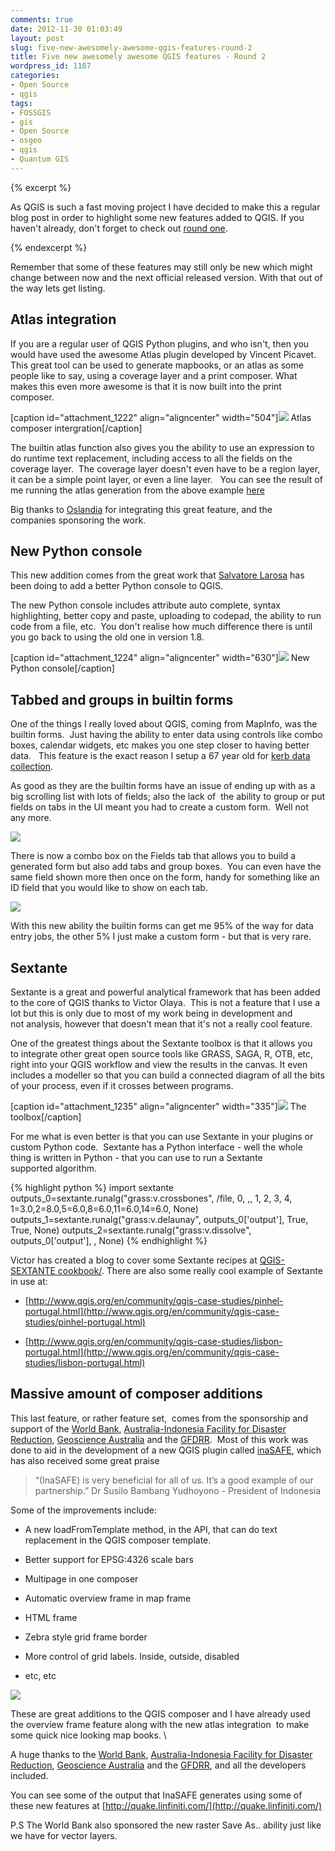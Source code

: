 ```yaml
---
comments: true
date: 2012-11-30 01:03:49
layout: post
slug: five-new-awesomely-awesome-qgis-features-round-2
title: Five new awesomely awesome QGIS features - Round 2
wordpress_id: 1187
categories:
- Open Source
- qgis
tags:
- FOSSGIS
- gis
- Open Source
- osgeo
- qgis
- Quantum GIS
---
```


{% excerpt %}

As QGIS is such a fast moving project I have decided to make this a regular blog post in order to highlight some new features added to QGIS. If you haven't already, don't forget to check out [round one](http://woostuff.wordpress.com/2012/09/04/five-new-awesomely-awesome-qgis-features/).

{% endexcerpt %}

Remember that some of these features may still only be new which might change between now and the next official released version. With that out of the way lets get listing.


## Atlas integration


If you are a regular user of QGIS Python plugins, and who isn't, then you would have used the awesome Atlas plugin developed by Vincent Picavet. This great tool can be used to generate mapbooks, or an atlas as some people like to say, using a coverage layer and a print composer. What makes this even more awesome is that it is now built into the print composer.

[caption id="attachment_1222" align="aligncenter" width="504"][![](http://woostuff.files.wordpress.com/2012/11/atlas.png)](http://woostuff.files.wordpress.com/2012/11/atlas.png) Atlas composer intergration[/caption]

The builtin atlas function also gives you the ability to use an expression to do runtime text replacement, including access to all the fields on the coverage layer.  The coverage layer doesn't even have to be a region layer, it can be a simple point layer, or even a line layer.   You can see the result of me running the atlas generation from the above example [here](http://dl.dropbox.com/u/6170988/map.pdf)

Big thanks to [Oslandia](http://www.oslandia.com/) for integrating this great feature, and the companies sponsoring the work.


## New Python console


This new addition comes from the great work that [Salvatore Larosa](https://github.com/slarosa) has been doing to add a better Python console to QGIS.

The new Python console includes attribute auto complete, syntax highlighting, better copy and paste, uploading to codepad, the ability to run code from a file, etc.  You don't realise how much difference there is until you go back to using the old one in version 1.8.

[caption id="attachment_1224" align="aligncenter" width="630"][![](http://woostuff.files.wordpress.com/2012/11/python.png)](http://woostuff.files.wordpress.com/2012/11/python.png) New Python console[/caption]


## Tabbed and groups in builtin forms


One of the things I really loved about QGIS, coming from MapInfo, was the builtin forms.  Just having the ability to enter data using controls like combo boxes, calendar widgets, etc makes you one step closer to having better data.   This feature is the exact reason I setup a 67 year old for [kerb data collection](http://woostuff.wordpress.com/2012/04/23/using-qgis-in-local-government/).

As good as they are the builtin forms have an issue of ending up with as a big scrolling list with lots of fields; also the lack of  the ability to group or put fields on tabs in the UI meant you had to create a custom form.  Well not any more.

![](http://woostuff.files.wordpress.com/2012/11/fields.png)

There is now a combo box on the Fields tab that allows you to build a generated form but also add tabs and group boxes.  You can even have the same field shown more then once on the form, handy for something like an ID field that you would like to show on each tab.

![](http://woostuff.files.wordpress.com/2012/11/tabs.png)

With this new ability the builtin forms can get me 95% of the way for data entry jobs, the other 5% I just make a custom form - but that is very rare.


## Sextante


Sextante is a great and powerful analytical framework that has been added to the core of QGIS thanks to Victor Olaya.  This is not a feature that I use a lot but this is only due to most of my work being in development and not analysis, however that doesn't mean that it's not a really cool feature.

One of the greatest things about the Sextante toolbox is that it allows you to integrate other great open source tools like GRASS, SAGA, R, OTB, etc, right into your QGIS workflow and view the results in the canvas. It even includes a modeller so that you can build a connected diagram of all the bits of your process, even if it crosses between programs.

[caption id="attachment_1235" align="aligncenter" width="335"][![](http://woostuff.files.wordpress.com/2012/11/sextante.png)](http://woostuff.files.wordpress.com/2012/11/sextante.png) The toolbox[/caption]

For me what is even better is that you can use Sextante in your plugins or custom Python code.  Sextante has a Python interface - well the whole thing is written in Python - that you can use to run a Sextante supported algorithm.

{% highlight python %}
import sextante
outputs_0=sextante.runalg("grass:v.crossbones", /file, 0, ,, 1, 2, 3, 4, 1=3.0,2=8.0,5=6.0,8=6.0,11=6.0,14=6.0, None)
outputs_1=sextante.runalg("grass:v.delaunay", outputs_0['output'], True, True, None)
outputs_2=sextante.runalg("grass:v.dissolve", outputs_0['output'], , None)
{% endhighlight %}

Victor has created a blog to cover some Sextante recipes at [QGIS-SEXTANTE cookbook/](http://qgissextante.blogspot.fr/). There are also some really cool example of Sextante in use at:



	
  * [http://www.qgis.org/en/community/qgis-case-studies/pinhel-portugal.html](http://www.qgis.org/en/community/qgis-case-studies/pinhel-portugal.html)

	
  * [http://www.qgis.org/en/community/qgis-case-studies/lisbon-portugal.html](http://www.qgis.org/en/community/qgis-case-studies/lisbon-portugal.html)




## Massive amount of composer additions


This last feature, or rather feature set,  comes from the sponsorship and support of the [World Bank](worldbank.org), [Australia-Indonesia Facility for Disaster Reduction](http://www.aifdr.org/), [Geoscience Australia](http://www.ga.gov.au/) and the [GFDRR](http://www.gfdrr.org/).  Most of this work was done to aid in the development of a new QGIS plugin called [inaSAFE](http://inasafe.org/), which has also received some great praise


> “(InaSAFE) is very beneficial for all of us. It’s a good example of our partnership.”
Dr Susilo Bambang Yudhoyono - President of Indonesia


Some of the improvements include:



	
  * A new loadFromTemplate method, in the API, that can do text replacement in the QGIS composer template.

	
  * Better support for EPSG:4326 scale bars

	
  * Multipage in one composer

	
  * Automatic overview frame in map frame

	
  * HTML frame

	
  * Zebra style grid frame border

	
  * More control of grid labels. Inside, outside, disabled

	
  * etc, etc


[![](http://woostuff.files.wordpress.com/2012/11/composer.png)](http://woostuff.files.wordpress.com/2012/11/composer.png)

These are great additions to the QGIS composer and I have already used the overview frame feature along with the new atlas integration  to make some quick nice looking map books. \

A huge thanks to the [World Bank](worldbank.org), [Australia-Indonesia Facility for Disaster Reduction](http://www.aifdr.org/), [Geoscience Australia](http://www.ga.gov.au/) and the [GFDRR](http://www.gfdrr.org/), and all the developers included.

You can see some of the output that InaSAFE generates using some of these new features at [http://quake.linfiniti.com/](http://quake.linfiniti.com/)

P.S The World Bank also sponsored the new raster Save As.. ability just like we have for vector layers.


